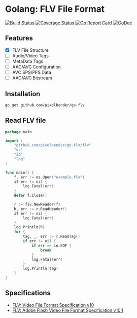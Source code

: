 # Golang: FLV File Format

[![Build Status](https://travis-ci.org/pixelbender/go-flv.svg)](https://travis-ci.org/pixelbender/go-flv)
[![Coverage Status](https://coveralls.io/repos/github/pixelbender/go-flv/badge.svg?branch=master)](https://coveralls.io/github/pixelbender/go-flv?branch=master)
[![Go Report Card](https://goreportcard.com/badge/github.com/pixelbender/go-flv)](https://goreportcard.com/report/github.com/pixelbender/go-flv)
[![GoDoc](https://godoc.org/github.com/pixelbender/go-flv?status.svg)](https://godoc.org/github.com/pixelbender/go-flv)

## Features

- [x] FLV File Structure
- [ ] Audio/Video Tags
- [ ] MetaData Tags
- [ ] AAC/AVC Configuration
- [ ] AVC SPS/PPS Data
- [ ] AAC/AVC Bitstream

## Installation

```sh
go get github.com/pixelbender/go-flv
```

## Read FLV file

```go
package main

import (
	"github.com/pixelbender/go-flv/flv"
	"os"
	"io"
	"log"
)

func main() {
	f, err := os.Open("example.flv")
	if err != nil {
		log.Fatal(err)
	}
	defer f.Close()

	r := flv.NewReader(f)
	h, err := r.ReadHeader()
	if err != nil {
		log.Fatal(err)
	}
	log.Println(h)
	for {
		tag, _, err := r.ReadTag()
		if err != nil {
			if err == io.EOF {
				break
			}
			log.Fatal(err)
		}
		log.Println(tag)
	}
}
```

## Specifications

- [FLV: Video File Format Specification v10](https://www.adobe.com/content/dam/Adobe/en/devnet/flv/pdfs/video_file_format_spec_v10.pdf)
- [FLV: Adobe Flash Video File Format Specification v10.1](http://download.macromedia.com/f4v/video_file_format_spec_v10_1.pdf)
